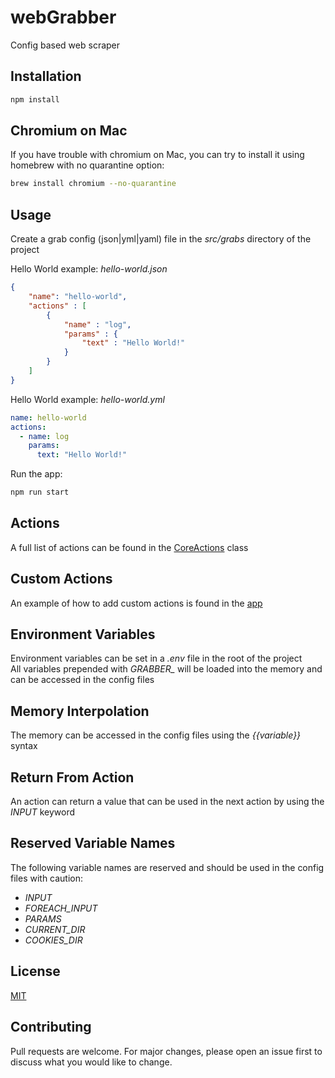 # webGrabber
Config based web scraper

## Installation

```bash
npm install
```

## Chromium on Mac

If you have trouble with chromium on Mac, you can try to install it using homebrew with no quarantine option:

```bash
brew install chromium --no-quarantine
```

## Usage
Create a grab config (json|yml|yaml) file in the *src/grabs* directory of the project

Hello World example: *hello-world.json*

```json
{
	"name": "hello-world",
	"actions" : [
		{
			"name" : "log",
			"params" : {
				"text" : "Hello World!"
			}
		}
	]
}
```

Hello World example: *hello-world.yml*

```yml
name: hello-world
actions:
  - name: log
    params:
      text: "Hello World!"
```

Run the app: 
```bash
npm run start
```

## Actions
A full list of actions can be found in the [CoreActions](src/classes/CoreActions.js) class

## Custom Actions
An example of how to add custom actions is found in the [app](app.js)

## Environment Variables
Environment variables can be set in a *.env* file in the root of the project<br>
All variables prepended with *GRABBER_* will be loaded into the memory and can be accessed in the config files

## Memory Interpolation
The memory can be accessed in the config files using the *{{variable}}* syntax

## Return From Action
An action can return a value that can be used in the next action by using the *INPUT* keyword

## Reserved Variable Names
The following variable names are reserved and should be used in the config files with caution:
- *INPUT*
- *FOREACH_INPUT*
- *PARAMS*
- *CURRENT_DIR*
- *COOKIES_DIR*

## License
[MIT](https://choosealicense.com/licenses/mit/)

## Contributing
Pull requests are welcome. For major changes, please open an issue first to discuss what you would like to change.